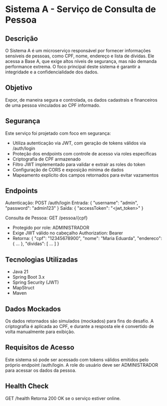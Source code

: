 Sistema A - Serviço de Consulta de Pessoa
=========================================

Descrição
------------
O Sistema A é um microserviço responsável por fornecer informações sensíveis de pessoas, como CPF, nome, endereço e lista de dívidas. Ele acessa a Base A, que exige altos níveis de segurança, mas não demanda performance extrema. O foco principal deste sistema é garantir a integridade e a confidencialidade dos dados.

Objetivo
-----------
Expor, de maneira segura e controlada, os dados cadastrais e financeiros de uma pessoa vinculados ao CPF informado.

Segurança
------------
Este serviço foi projetado com foco em segurança:

- Utiliza autenticação via JWT, com geração de tokens válidos via /auth/login
- Proteção dos endpoints com controle de acesso via roles específicas
- Criptografia de CPF armazenado
- Filtro JWT implementado para validar e extrair as roles do token
- Configuração de CORS e exposição mínima de dados
- Mapeamento explícito dos campos retornados para evitar vazamentos

Endpoints
------------

Autenticação:
POST /auth/login
Entrada: { "username": "admin", "password": "admin123" }
Saída: { "accessToken": "<jwt_token>" }

Consulta de Pessoa:
GET /pessoa/{cpf}
- Protegido por role: ADMINISTRADOR
- Exige JWT válido no cabeçalho Authorization: Bearer <token>
- Retorna:
  {
  "cpf": "12345678900",
  "nome": "Maria Eduarda",
  "endereco": { ... },
  "dividas": [ ... ]
  }

Tecnologias Utilizadas
-------------------------
- Java 21
- Spring Boot 3.x
- Spring Security (JWT)
- MapStruct
- Maven

Dados Mockados
-----------------
Os dados retornados são simulados (mockados) para fins do desafio. A criptografia é aplicada ao CPF, e durante a resposta ele é convertido de volta manualmente para exibição.

Requisitos de Acesso
------------------------
Este sistema só pode ser acessado com tokens válidos emitidos pelo próprio endpoint /auth/login. A role do usuário deve ser ADMINISTRADOR para acessar os dados da pessoa.

Health Check
---------------
GET /health
Retorna 200 OK se o serviço estiver online.